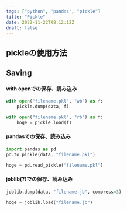 ```yaml
---
tags: ["python", "pandas", "pickle"]
title: "Pickle"
date: 2022-11-22T08:12:12Z
draft: false 
---
```


## pickleの使用方法
## Saving
#### with openでの保存、読み込み
```python
with open("filename.pkl", "wb") as f:
    pickle.dump(data, f)
```

```python
with open("filename.pkl", "rb") as f:
    hoge = pickle.load(f)
```

#### pandasでの保存、読み込み
```python
import pandas as pd
pd.to_pickle(data, "filename.pkl")
```
```python
hoge = pd.read_pickle("filename.pkl")
```

#### joblib(?)での保存、読み込み
```python
joblib.dump(data, "filename.jb", compress=3)
```
```python
hoge = joblib.load("filename.jb")
```


